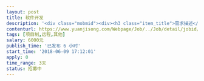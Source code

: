 ```yaml
---                
layout: post       
title: 软件开发           
description: '<div class="mobmid"><div><h3 class="item_title">需求描述</h3><p>需求描述<br/> <br/>我随机生成一批手机号码，然后通过微信搜索看这批号码哪些开通过微信，再看这些开通过微信的哪些能不需要验证就可以直接加好友成功的，把这些微信号跟手机号码记录下来    我觉得最好通过通讯录导入进去哪些有微信</p></div><!--info end--></div>'     
contenturl: https://www.yuanjisong.com/Webpage/Job/../Job/detail/jobid/101553      
tags: [项目制,远程,其他]            
salary: 6000元          
publish_time: '已发布 6 小时'         
start_time: '2018-06-09 17:12:01'           
apply: 0                   
time_range: 3天              
status: 招募中                  
---                 
```

